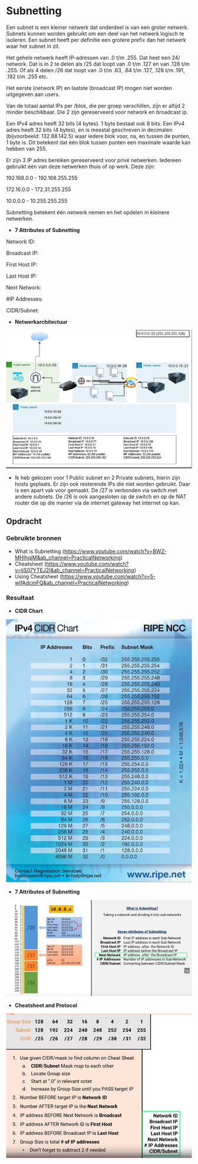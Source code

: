 # Subnetting
Een subnet is een kleiner netwerk dat onderdeel is van een groter netwerk. Subnets kunnen worden gebruikt om een deel van het netwerk logisch te isoleren. Een subnet heeft per definitie een grotere prefix dan het netwerk waar het subnet in zit.

Het gehele netwerk heeft IP-adressen van .0 t/m .255. Dat heet een 24/ network. 
Dat is in 2 te delen als /25 dat loopt van .0 t/m .127 en van .128 t/m .255.
Of als 4 delen /26 dat loopt van .0 t/m .63, .64 t/m .127, .128 t/m .191, .192 t/m .255 etc.

Het eerste (network IP) en laatste (broadcast IP) mogen niet worden uitgegeven aan users.

Van de totaal aantal IPs per /blok, die per groep verschillen, zijn er altijd 2 minder beschikbaar. Die 2 zijn gereserveerd voor network en broadcast ip.

Een IPv4 adres heeft 32 bits (4 bytes). 1 byte bestaat ook 8 bits.
Een IPv4 adres heeft 32 bits (4 bytes), en is meestal geschreven in decimalen (bijvoorbeeld: 132.88.142.5) waar iedere blok voor, na, en tussen de punten, 1 byte is. Dit betekent dat één blok tussen punten een maximale waarde kan hebben van 255. 

Er zijn 3 IP adres bereiken gereserveerd voor privé netwerken. Iedereen gebruikt één van deze netwerken thuis of op werk. Deze zijn:

192.168.0.0 - 192.168.255.255

172.16.0.0 - 172.31.255.255

10.0.0.0 - 10.255.255.255

Subnetting betekent één netwerk nemen en het opdelen in kleinere netwerken.

* __7 Attributes of Subnetting__

Network ID: 

Broadcast IP: 

First Host IP: 

Last Host IP:

 Next Network: 

#IP Addresses: 

CIDR/Subnet: 

* __Netwerkarchitectuur__

![Alt text](../00_includes/02_NetworkArchitecture.JPG)

* Ik heb gekozen voor 1 Public subnet en 2 Private subnets, hierin zijn hosts geplaats. Er zijn ook resterende IPs die niet worden gebruikt. Daar is een apart vak voor gemaakt. De /27 is verbonden via switch met andere subnets. De /26 is ook aangesloten op de switch en op de NAT router die op die manier via de internet gateway het internet op kan.

## Opdracht
### Gebruikte bronnen
* What is Subnetting (https://www.youtube.com/watch?v=BWZ-MHIhqjM&ab_channel=PracticalNetworking)
* Cheatsheet (https://www.youtube.com/watch?v=ljS07YTEJ2I&ab_channel=PracticalNetworking)
* Using Cheatsheet (https://www.youtube.com/watch?v=5-wlfAdcmFQ&ab_channel=PracticalNetworking)

### Resultaat

* __CIDR Chart__

![Alt text](../00_includes/02_CIDR_Chart_Ripe.png)

* __7 Attributes of Subnetting__

![Alt text](../00_includes/02_Subnetbeeld.JPG)

* __Cheatsheet and Protocol__

![Alt text](../00_includes/02_SubnettingGuide.JPG)